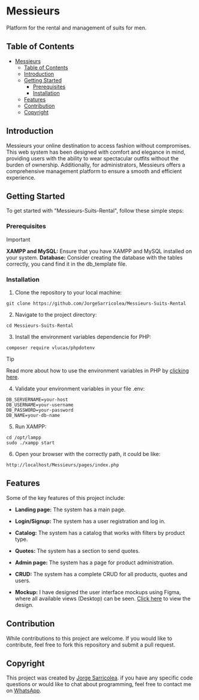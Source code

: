 # Messieurs

Platform for the rental and management of suits for men.

## Table of Contents

- [Messieurs](#messieurs)
  - [Table of Contents](#table-of-contents)
  - [Introduction](#introduction)
  - [Getting Started](#getting-started)
    - [Prerequisites](#prerequisites)
    - [Installation](#installation)
  - [Features](#features)
  - [Contribution](#contribution)
  - [Copyright](#copyright)

## Introduction

Messieurs your online destination to access fashion without compromises. This web system has been designed with comfort and elegance in mind, providing users with the ability to wear spectacular outfits without the burden of ownership. Additionally, for administrators, Messieurs offers a comprehensive management platform to ensure a smooth and efficient experience.

## Getting Started

To get started with "Messieurs-Suits-Rental", follow these simple steps:

### Prerequisites

> [!IMPORTANT]
>  **XAMPP and MySQL:** Ensure that you have XAMPP and MySQL installed on your system.
> **Database:** Consider creating the database with the tables correctly, you cand find it in the db_template file.

### Installation

1. Clone the repository to your local machine:

```
git clone https://github.com/JorgeSarricolea/Messieurs-Suits-Rental
```

2. Navigate to the project directory:

```
cd Messieurs-Suits-Rental
```

3. Install the environment variables dependencie for PHP:

```
composer require vlucas/phpdotenv
```

> [!TIP]
> Read more about how to use the environment variables in PHP by [clicking here](https://github.com/vlucas/phpdotenv).

4. Validate your environment variables in your file .env:

```
DB_SERVERNAME=your-host
DB_USERNAME=your-username
DB_PASSWORD=your-password
DB_NAME=your-db-name
```

5. Run XAMPP:

```
cd /opt/lampp
sudo ./xampp start
```

6. Open your browser with the correctly path, it could be like:

```
http://localhost/Messieurs/pages/index.php
```

## Features

Some of the key features of this project include:

- **Landing page:** The system has a main page.

- **Login/Signup:** The system has a user registration and log in.

- **Catalog:** The system has a catalog that works with filters by product type.

- **Quotes:** The system has a section to send quotes.

- **Admin page:** The system has a page for product administration.

- **CRUD:** The system has a complete CRUD for all products, quotes and users.

- **Mockup:** I have designed the user interface mockups using Figma, where all available views (Desktop) can be seen. [Click here](https://www.figma.com/file/ICSKY2vCIdx3ckDrzeTBGx/Messieurs?type=design&node-id=0%3A1&mode=design&t=ewk26cilberKFbSM-1) to view the design.

## Contribution

While contributions to this project are welcome. If you would like to contribute, feel free to fork this repository and submit a pull request.

## Copyright

This project was created by [Jorge Sarricolea](https://jorgesarricolea.com). if you have any specific code questions or would like to chat about programming, feel free to contact me on [WhatsApp](https://wa.me/529381095593).

